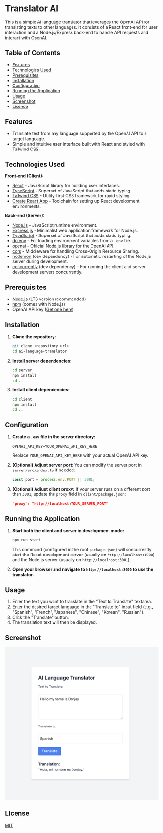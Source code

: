 # Translator AI

This is a simple AI language translator that leverages the OpenAI API for translating texts to other languages. It consists of a React front-end for user interaction and a Node.js/Express back-end to handle API requests and interact with OpenAI.

## Table of Contents

- [Features](#features)
- [Technologies Used](#technologies-used)
- [Prerequisites](#prerequisites)
- [Installation](#installation)
- [Configuration](#configuration)
- [Running the Application](#running-the-application)
- [Usage](#usage)
- [Screenshot](#screenshot)
- [License](#license)

## Features

- Translate text from any language supported by the OpenAI API to a target language.
- Simple and intuitive user interface built with React and styled with Tailwind CSS.

## Technologies Used

**Front-end (Client):**

- [React](https://react.dev/) - JavaScript library for building user interfaces.
- [TypeScript](https://www.typescriptlang.org/) - Superset of JavaScript that adds static typing.
- [Tailwind CSS](https://tailwindcss.com/) - Utility-first CSS framework for rapid styling.
- [Create React App](https://create-react-app.dev/) - Toolchain for setting up React development environments.

**Back-end (Server):**

- [Node.js](https://nodejs.org/) - JavaScript runtime environment.
- [Express.js](https://expressjs.com/) - Minimalist web application framework for Node.js.
- [TypeScript](https://www.typescriptlang.org/) - Superset of JavaScript that adds static typing.
- [dotenv](https://www.npmjs.com/package/dotenv) - For loading environment variables from a `.env` file.
- [openai](https://www.npmjs.com/package/openai) - Official Node.js library for the OpenAI API.
- [cors](https://www.npmjs.com/package/cors) - Middleware for handling Cross-Origin Resource Sharing.
- [nodemon](https://www.npmjs.com/package/nodemon) (dev dependency) - For automatic restarting of the Node.js server during development.
- [concurrently](https://www.npmjs.com/package/concurrently) (dev dependency) - For running the client and server development servers concurrently.

## Prerequisites

- [Node.js](https://nodejs.org/) (LTS version recommended)
- [npm](https://www.npmjs.com/) (comes with Node.js)
- OpenAI API key ([Get one here](https://platform.openai.com/api-keys))

## Installation

1.  **Clone the repository:**
    ```bash
    git clone <repository_url>
    cd ai-language-translator
    ```

2.  **Install server dependencies:**
    ```bash
    cd server
    npm install
    cd ..
    ```

3.  **Install client dependencies:**
    ```bash
    cd client
    npm install
    cd ..
    ```

## Configuration

1.  **Create a `.env` file in the server directory:**
    ```
    OPENAI_API_KEY=YOUR_OPENAI_API_KEY_HERE
    ```
    Replace `YOUR_OPENAI_API_KEY_HERE` with your actual OpenAI API key.

2.  **(Optional) Adjust server port:** You can modify the server port in `server/src/index.ts` if needed:
    ```typescript
    const port = process.env.PORT || 3001;
    ```

3.  **(Optional) Adjust client proxy:** If your server runs on a different port than `3001`, update the `proxy` field in `client/package.json`:
    ```json
    "proxy": "http://localhost:YOUR_SERVER_PORT"
    ```

## Running the Application

1.  **Start both the client and server in development mode:**
    ```bash
    npm run start
    ```
    This command (configured in the root `package.json`) will concurrently start the React development server (usually on `http://localhost:3000`) and the Node.js server (usually on `http://localhost:3001`).

2.  **Open your browser and navigate to `http://localhost:3000` to use the translator.**

## Usage

1.  Enter the text you want to translate in the "Text to Translate" textarea.
2.  Enter the desired target language in the "Translate to" input field (e.g., "Spanish", "French", "Japanese", "Chinese", "Korean", "Russian").
3.  Click the "Translate" button.
4.  The translation text will then be displayed.

## Screenshot

![translator screenshot](translator.png)

## License

[MIT](LICENSE)